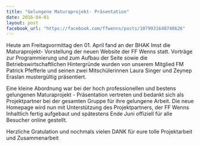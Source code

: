 ```yaml
---
title: "Gelungene Maturaprojekt- Präsentation"
date: 2016-04-01
layout: post
facebook_url: "https://facebook.com/ffwenns/posts/1079931648748626"
---
```


Heute am Freitagvormittag den 01. April fand an der BHAK Imst die Maturaprojekt- Vorstellung der neuen Website der FF Wenns statt. Vorträge zur Programmierung und zum Aufbau der Seite sowie die Betriebswirtschaftlichen Hintergründe wurden von unserem Mitglied FM Patrick Pfefferle und seinen zwei Mitschülerinnen Laura Singer und Zeynep Eraslan mustergültig präsentiert. 

Eine kleine Abordnung war bei der hoch professionellen und bestens gelungenen Maturaprojekt - Präsentation vertreten und bedankt sich als Projektpartner bei der gesamten Gruppe für ihre gelungene Arbeit. Die neue Homepage wird nun mit Unterstützung des Projektpartners, der FF Wenns Inhaltlich fertig aufgebaut und spätestens Ende Juni offiziell für alle Besucher online gestellt. 

Herzliche Gratulation und nochmals vielen DANK für eure tolle Projektarbeit und Zusammenarbeit